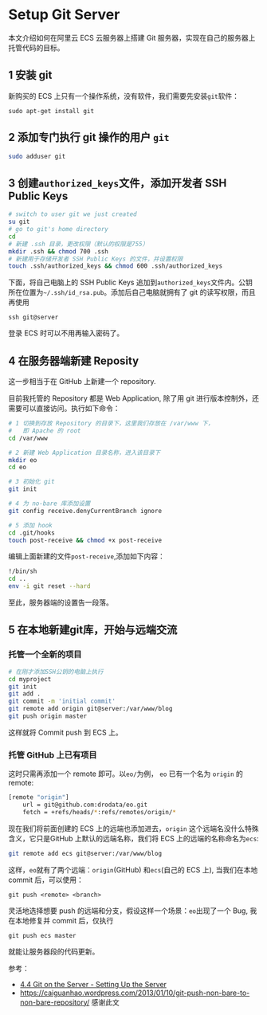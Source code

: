 # Setup Git Server

本文介绍如何在阿里云 ECS 云服务器上搭建 Git 服务器，实现在自己的服务器上托管代码的目标。

## 1 安装 git

新购买的 ECS 上只有一个操作系统，没有软件，我们需要先安装`git`软件：

```
sudo apt-get install git
```

## 2 添加专门执行 git 操作的用户 `git`

```bash
sudo adduser git
```

## 3 创建`authorized_keys`文件，添加开发者 SSH Public Keys

```bash
# switch to user git we just created
su git
# go to git's home directory
cd
# 新建 .ssh 目录，更改权限（默认的权限是755）
mkdir .ssh && chmod 700 .ssh
# 新建用于存储开发者 SSH Public Keys 的文件，并设置权限
touch .ssh/authorized_keys && chmod 600 .ssh/authorized_keys
```

下面，将自己电脑上的 SSH Public Keys 追加到`authorized_keys`文件内。公钥所在位置为`~/.ssh/id_rsa.pub`。添加后自己电脑就拥有了 git 的读写权限，而且再使用

	ssh git@server

登录 ECS 时可以不用再输入密码了。

## 4 在服务器端新建 Reposity

这一步相当于在 GitHub 上新建一个 repository.

目前我托管的 Repository 都是 Web Application, 除了用 git 进行版本控制外，还需要可以直接访问。执行如下命令：

```bash
# 1 切换到存放 Repository 的目录下，这里我们存放在 /var/www 下，
#   即 Apache 的 root
cd /var/www

# 2 新建 Web Application 目录名称，进入该目录下
mkdir eo
cd eo

# 3 初始化 git
git init

# 4 为 no-bare 库添加设置
git config receive.denyCurrentBranch ignore

# 5 添加 hook
cd .git/hooks
touch post-receive && chmod +x post-receive
```

编辑上面新建的文件`post-receive`,添加如下内容：

```bash
!/bin/sh
cd .. 
env -i git reset --hard
```
至此，服务器端的设置告一段落。

## 5 在本地新建git库，开始与远端交流

### 托管一个全新的项目

```bash
# 在刚才添加SSH公钥的电脑上执行
cd myproject
git init
git add .
git commit -m 'initial commit'
git remote add origin git@server:/var/www/blog
git push origin master
```
这样就将 Commit push 到 ECS 上。

### 托管 GitHub 上已有项目

这时只需再添加一个 remote 即可。以`eo/`为例， `eo` 已有一个名为 `origin` 的 remote:

```bash
[remote "origin"]
	url = git@github.com:drodata/eo.git
	fetch = +refs/heads/*:refs/remotes/origin/*
```

现在我们将前面创建的 ECS 上的远端也添加进去，`origin` 这个远端名没什么特殊含义，它只是GitHub 上默认的远端名称，我们将 ECS 上的远端的名称命名为`ecs`:

```bash
git remote add ecs git@server:/var/www/blog
```

这样，`eo`就有了两个远端：`origin`(GitHub) 和`ecs`(自己的 ECS 上),
当我们在本地 commit 后，可以使用：

```
git push <remote> <branch>
```

灵活地选择想要 push 的远端和分支，假设这样一个场景：`eo`出现了一个 Bug, 我在本地修复并 commit 后，仅执行

```
git push ecs master
```

就能让服务器段的代码更新。

参考：

- [4.4 Git on the Server - Setting Up the Server](http://git-scm.com/book/en/v2/Git-on-the-Server-Setting-Up-the-Server) 
- https://caiguanhao.wordpress.com/2013/01/10/git-push-non-bare-to-non-bare-repository/ 感谢此文

